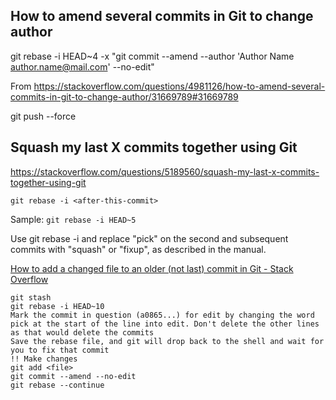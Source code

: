 
## How to amend several commits in Git to change author

git rebase -i HEAD~4 -x "git commit --amend --author 'Author Name <author.name@mail.com>' --no-edit"

From <https://stackoverflow.com/questions/4981126/how-to-amend-several-commits-in-git-to-change-author/31669789#31669789> 

git push --force



## Squash my last X commits together using Git

https://stackoverflow.com/questions/5189560/squash-my-last-x-commits-together-using-git

```
git rebase -i <after-this-commit>
```
Sample: `git rebase -i HEAD~5`

Use git rebase -i <after-this-commit> and replace "pick" on the second and subsequent commits with "squash" or "fixup", as described in the manual.


[How to add a changed file to an older (not last) commit in Git - Stack Overflow](https://stackoverflow.com/questions/2719579/how-to-add-a-changed-file-to-an-older-not-last-commit-in-git)

    git stash
    git rebase -i HEAD~10
    Mark the commit in question (a0865...) for edit by changing the word pick at the start of the line into edit. Don't delete the other lines as that would delete the commits
    Save the rebase file, and git will drop back to the shell and wait for you to fix that commit
    !! Make changes
    git add <file>
    git commit --amend --no-edit
    git rebase --continue
